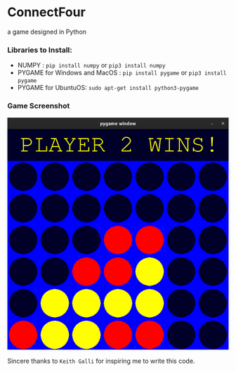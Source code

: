 # ConnectFour
a game designed in Python

### Libraries to Install:
+ NUMPY : `pip install numpy` or `pip3 install numpy`
+ PYGAME for Windows and MacOS :  `pip install pygame` or `pip3 install pygame`
+ PYGAME for UbuntuOS: `sudo apt-get install python3-pygame`

### Game Screenshot
![gameplay_image](https://github.com/kmranrg/ConnectFour/blob/master/game_play.jpg)


Sincere thanks to `Keith Galli` for inspiring me to write this code.
